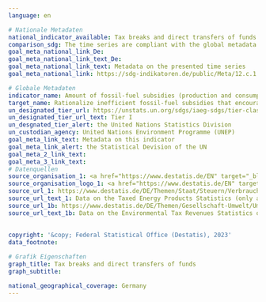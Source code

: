 ```yaml
---
language: en    

# Nationale Metadaten    
national_indicator_available: Tax breaks and direct transfers of funds    
comparison_sdg: The time series are compliant with the global metadata.    
goal_meta_national_link_De: 
goal_meta_national_link_text_De: 
goal_meta_national_link_text: Metadata on the presented time series
goal_meta_national_link: https://sdg-indikatoren.de/public/Meta/12.c.1.pdf    

# Globale Metadaten    
indicator_name: Amount of fossil-fuel subsidies (production and consumption) per unit of GDP    
target_name: Rationalize inefficient fossil-fuel subsidies that encourage wasteful consumption by removing market distortions, in accordance with national circumstances, including by restructuring taxation and phasing out those harmful subsidies, where they exist, to reflect their environmental impacts, taking fully into account the specific needs and conditions of developing countries and minimizing the possible adverse impacts on their development in a manner that protects the poor and the affected communities    
un_designated_tier_url: https://unstats.un.org/sdgs/iaeg-sdgs/tier-classification/    
un_designated_tier_url_text: Tier I    
un_desgnated_tier_alert: the United Nations Statistics Division    
un_custodian_agency: United Nations Environment Programme (UNEP)    
goal_meta_link_text: Metadata on this indicator    
goal_meta_link_alert: the Statistical Devision of the UN    
goal_meta_2_link_text:     
goal_meta_3_link_text:         
# Datenquellen
source_organisation_1: <a href="https://www.destatis.de/EN" target="_blank"> Federal Statistical Office (Destatis) </a>
source_organisation_logo_1: <a href="https://www.destatis.de/EN" target="_blank"><img src="https://sdg-indikatoren.de/public/OrgImgEn/destatis.png" alt="Logo destatis" style="height:60px; width:148px"/></a>
source_url_1: https://www.destatis.de/DE/Themen/Staat/Steuern/Verbrauchsteuern/_inhalt.html#sprg236436
source_url_text_1: Data on the Taxed Energy Products Statistics (only available in German)
source_url_1b: https://www.destatis.de/DE/Themen/Gesellschaft-Umwelt/Umwelt/UGR/steuern-weitere-abgaben/Tabellen/energiesteuern-unternehmen.html
source_url_text_1b: Data on the Environmental Tax Revenues Statistics of the Environmental Economic Accounting (only available in German)
    
    
copyright: '&copy; Federal Statistical Office (Destatis), 2023'    
data_footnote:     

# Grafik Eigenschaften    
graph_title: Tax breaks and direct transfers of funds
graph_subtitle:     

national_geographical_coverage: Germany    
---
```


<span></span>